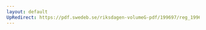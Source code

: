 ```yaml
---
layout: default
UpRedirect: https://pdf.swedeb.se/riksdagen-volumeG-pdf/199697/reg_199697/reg_199697_0383.pdf
---
```

